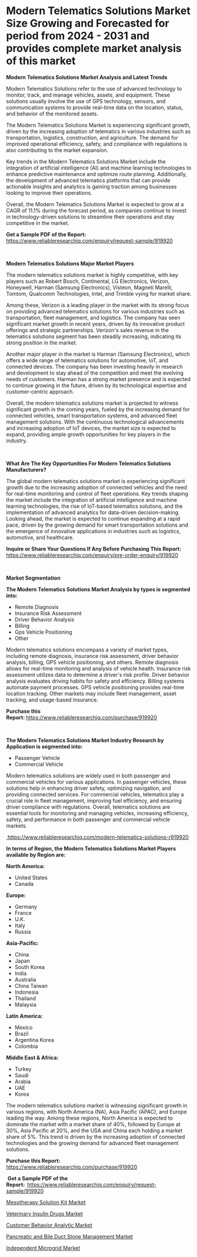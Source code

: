 <p><h1>Modern Telematics Solutions Market Size Growing and Forecasted for period from 2024 - 2031 and provides complete market analysis of this market</h1></p><p><strong>Modern Telematics Solutions Market Analysis and Latest Trends</strong></p>
<p><p>Modern Telematics Solutions refer to the use of advanced technology to monitor, track, and manage vehicles, assets, and equipment. These solutions usually involve the use of GPS technology, sensors, and communication systems to provide real-time data on the location, status, and behavior of the monitored assets.</p><p>The Modern Telematics Solutions Market is experiencing significant growth, driven by the increasing adoption of telematics in various industries such as transportation, logistics, construction, and agriculture. The demand for improved operational efficiency, safety, and compliance with regulations is also contributing to the market expansion.</p><p>Key trends in the Modern Telematics Solutions Market include the integration of artificial intelligence (AI) and machine learning technologies to enhance predictive maintenance and optimize route planning. Additionally, the development of advanced telematics platforms that can provide actionable insights and analytics is gaining traction among businesses looking to improve their operations.</p><p>Overall, the Modern Telematics Solutions Market is expected to grow at a CAGR of 11.1% during the forecast period, as companies continue to invest in technology-driven solutions to streamline their operations and stay competitive in the market.</p></p>
<p><strong>Get a Sample PDF of the Report:&nbsp;</strong> <a href="https://www.reliableresearchiq.com/enquiry/request-sample/919920">https://www.reliableresearchiq.com/enquiry/request-sample/919920</a></p>
<p>&nbsp;</p>
<p><strong>Modern Telematics Solutions Major Market Players</strong></p>
<p><p>The modern telematics solutions market is highly competitive, with key players such as Robert Bosch, Continental, LG Electronics, Verizon, Honeywell, Harman (Samsung Electronics), Visteon, Magneti Marelli, Tomtom, Qualcomm Technologies, Intel, and Trimble vying for market share. </p><p>Among these, Verizon is a leading player in the market with its strong focus on providing advanced telematics solutions for various industries such as transportation, fleet management, and logistics. The company has seen significant market growth in recent years, driven by its innovative product offerings and strategic partnerships. Verizon's sales revenue in the telematics solutions segment has been steadily increasing, indicating its strong position in the market.</p><p>Another major player in the market is Harman (Samsung Electronics), which offers a wide range of telematics solutions for automotive, IoT, and connected devices. The company has been investing heavily in research and development to stay ahead of the competition and meet the evolving needs of customers. Harman has a strong market presence and is expected to continue growing in the future, driven by its technological expertise and customer-centric approach.</p><p>Overall, the modern telematics solutions market is projected to witness significant growth in the coming years, fueled by the increasing demand for connected vehicles, smart transportation systems, and advanced fleet management solutions. With the continuous technological advancements and increasing adoption of IoT devices, the market size is expected to expand, providing ample growth opportunities for key players in the industry.</p></p>
<p>&nbsp;</p>
<p><strong>What Are The Key Opportunities For Modern Telematics Solutions Manufacturers?</strong></p>
<p><p>The global modern telematics solutions market is experiencing significant growth due to the increasing adoption of connected vehicles and the need for real-time monitoring and control of fleet operations. Key trends shaping the market include the integration of artificial intelligence and machine learning technologies, the rise of IoT-based telematics solutions, and the implementation of advanced analytics for data-driven decision-making. Looking ahead, the market is expected to continue expanding at a rapid pace, driven by the growing demand for smart transportation solutions and the emergence of innovative applications in industries such as logistics, automotive, and healthcare.</p></p>
<p><strong>Inquire or Share Your Questions If Any Before Purchasing This Report:</strong> <a href="https://www.reliableresearchiq.com/enquiry/pre-order-enquiry/919920">https://www.reliableresearchiq.com/enquiry/pre-order-enquiry/919920</a></p>
<p>&nbsp;</p>
<p><strong>Market Segmentation</strong></p>
<p><strong>The Modern Telematics Solutions Market Analysis by types is segmented into:</strong></p>
<p><ul><li>Remote Diagnosis</li><li>Insurance Risk Assessment</li><li>Driver Behavior Analysis</li><li>Billing</li><li>Gps Vehicle Positioning</li><li>Other</li></ul></p>
<p><p>Modern telematics solutions encompass a variety of market types, including remote diagnosis, insurance risk assessment, driver behavior analysis, billing, GPS vehicle positioning, and others. Remote diagnosis allows for real-time monitoring and analysis of vehicle health. Insurance risk assessment utilizes data to determine a driver's risk profile. Driver behavior analysis evaluates driving habits for safety and efficiency. Billing systems automate payment processes. GPS vehicle positioning provides real-time location tracking. Other markets may include fleet management, asset tracking, and usage-based insurance.</p></p>
<p><strong>Purchase this Report:&nbsp;</strong><a href="https://www.reliableresearchiq.com/purchase/919920">https://www.reliableresearchiq.com/purchase/919920</a></p>
<p>&nbsp;</p>
<p><strong>The Modern Telematics Solutions Market Industry Research by Application is segmented into:</strong></p>
<p><ul><li>Passenger Vehicle</li><li>Commercial Vehicle</li></ul></p>
<p><p>Modern telematics solutions are widely used in both passenger and commercial vehicles for various applications. In passenger vehicles, these solutions help in enhancing driver safety, optimizing navigation, and providing connected services. For commercial vehicles, telematics play a crucial role in fleet management, improving fuel efficiency, and ensuring driver compliance with regulations. Overall, telematics solutions are essential tools for monitoring and managing vehicles, increasing efficiency, safety, and performance in both passenger and commercial vehicle markets.</p></p>
<p><a href="https://www.reliableresearchiq.com/modern-telematics-solutions-r919920">&nbsp;https://www.reliableresearchiq.com/modern-telematics-solutions-r919920</a></p>
<p><strong>In terms of Region, the Modern Telematics Solutions Market Players available by Region are:</strong></p>
<p>
    <p> <strong> North America: </strong>
        <ul>
            <li>United States</li>
            <li>Canada</li>
        </ul>
        </p> 
    <p> <strong> Europe: </strong>
        <ul>
            <li>Germany</li>
            <li>France</li>
            <li>U.K.</li>
            <li>Italy</li>
            <li>Russia</li>
        </ul>
        </p> 
    <p> <strong> Asia-Pacific: </strong>
        <ul>
            <li>China</li>
            <li>Japan</li>
            <li>South Korea</li>
            <li>India</li>
            <li>Australia</li>
            <li>China Taiwan</li>
            <li>Indonesia</li>
            <li>Thailand</li>
            <li>Malaysia</li>
        </ul>
        </p> 
    <p> <strong> Latin America: </strong>
        <ul>
            <li>Mexico</li>
            <li>Brazil</li>
            <li>Argentina Korea</li>
            <li>Colombia</li>
        </ul>
        </p> 
    <p> <strong> Middle East & Africa: </strong>
        <ul>
            <li>Turkey</li>
            <li>Saudi</li>
            <li>Arabia</li>
            <li>UAE</li>
            <li>Korea</li>
        </ul>
    </p>
    </p>
<p><p>The modern telematics solutions market is witnessing significant growth in various regions, with North America (NA), Asia Pacific (APAC), and Europe leading the way. Among these regions, North America is expected to dominate the market with a market share of 40%, followed by Europe at 30%, Asia Pacific at 20%, and the USA and China each holding a market share of 5%. This trend is driven by the increasing adoption of connected technologies and the growing demand for advanced fleet management solutions.</p></p>
<p><strong>Purchase this Report: </strong><a href="https://www.reliableresearchiq.com/purchase/919920">https://www.reliableresearchiq.com/purchase/919920</a></p>
<p>&nbsp;<strong>Get a Sample PDF of the Report:&nbsp;&nbsp;</strong><a href="https://www.reliableresearchiq.com/enquiry/request-sample/919920">https://www.reliableresearchiq.com/enquiry/request-sample/919920</a></p>
<p><strong></strong></p>
<p><p><a href="https://github.com/GroverBarry/Market-Research-Report-List-6/blob/main/mesotherapy-solution-kit-market.md">Mesotherapy Solution Kit Market</a></p><p><a href="https://github.com/lnamivez37/Market-Research-Report-List-1/blob/main/veterinary-insulin-drugs-market.md">Veterinary Insulin Drugs Market</a></p><p><a href="https://github.com/lylyparadise/Market-Research-Report-List-4/blob/main/customer-behavior-analytic-market.md">Customer Behavior Analytic Market</a></p><p><a href="https://github.com/sydneyHaley871/Market-Research-Report-List-1/blob/main/pancreatic-and-bile-duct-stone-management-market.md">Pancreatic and Bile Duct Stone Management Market</a></p><p><a href="https://github.com/widyafarer/Market-Research-Report-List-1/blob/main/independent-microgrid-market.md">Independent Microgrid Market</a></p></p>